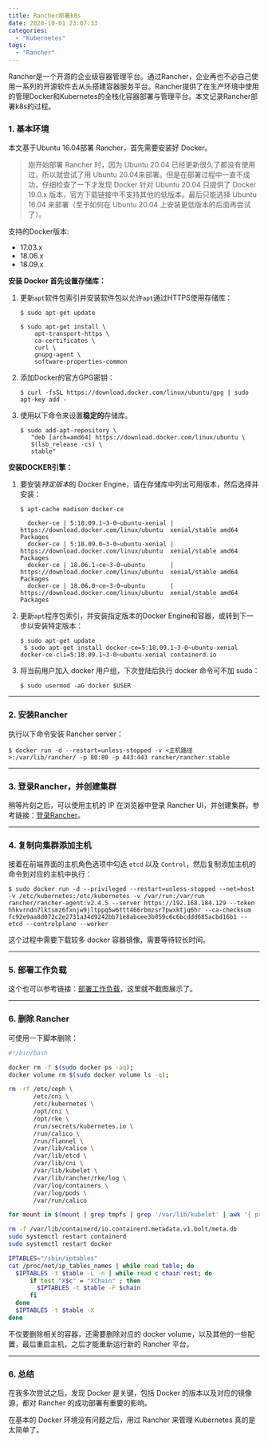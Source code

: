 ```yaml
---
title: Rancher部署k8s
date: 2020-10-01 23:07:33
categories:
  - "Kubernetes"
tags:
  - "Rancher"
---
```


Rancher是一个开源的企业级容器管理平台。通过Rancher，企业再也不必自己使用一系列的开源软件去从头搭建容器服务平台。Rancher提供了在生产环境中使用的管理Docker和Kubernetes的全栈化容器部署与管理平台。本文记录Rancher部署k8s的过程。

<!--more-->

### 1. 基本环境

本文基于Ubuntu 16.04部署 Rancher，首先需要安装好 Docker。

> 刚开始部署 Rancher 时，因为 Ubuntu 20.04 已经更新很久了都没有使用过，所以就尝试了用 Ubuntu 20.04来部署。但是在部署过程中一直不成功，仔细检查了一下才发现 Docker 针对 Ubuntu 20.04 只提供了 Docker 19.0.x 版本，官方下载链接中不支持其他的低版本。最后只能选择 Ubuntu 16.04 来部署（至于如何在 Ubuntu 20.04 上安装更低版本的后面再尝试了）。

支持的Docker版本:

- 17.03.x
- 18.06.x
- 18.09.x

**安装 Docker 首先设置存储库：**

1. 更新`apt`软件包索引并安装软件包以允许`apt`通过HTTPS使用存储库：

   ```
   $ sudo apt-get update
   
   $ sudo apt-get install \
       apt-transport-https \
       ca-certificates \
       curl \
       gnupg-agent \
       software-properties-common
   ```

2. 添加Docker的官方GPG密钥：

   ```
   $ curl -fsSL https://download.docker.com/linux/ubuntu/gpg | sudo apt-key add -
   ```

3. 使用以下命令来设置**稳定的**存储库。

   ```
   $ sudo add-apt-repository \
      "deb [arch=amd64] https://download.docker.com/linux/ubuntu \
      $(lsb_release -cs) \
      stable"
   ```

**安装DOCKER引擎：**

1. 要安装*特定版本*的 Docker Engine，请在存储库中列出可用版本，然后选择并安装：

   ```
   $ apt-cache madison docker-ce
   
     docker-ce | 5:18.09.1~3-0~ubuntu-xenial | https://download.docker.com/linux/ubuntu  xenial/stable amd64 Packages
     docker-ce | 5:18.09.0~3-0~ubuntu-xenial | https://download.docker.com/linux/ubuntu  xenial/stable amd64 Packages
     docker-ce | 18.06.1~ce~3-0~ubuntu       | https://download.docker.com/linux/ubuntu  xenial/stable amd64 Packages
     docker-ce | 18.06.0~ce~3-0~ubuntu       | https://download.docker.com/linux/ubuntu  xenial/stable amd64 Packages
   ```


2. 更新`apt`程序包索引，并安装指定版本的Docker Engine和容器，或转到下一步以安装特定版本：

   ```
   $ sudo apt-get update
    $ sudo apt-get install docker-ce=5:18.09.1~3-0~ubuntu-xenial docker-ce-cli=5:18.09.1~3-0~ubuntu-xenial containerd.io
   ```

3. 将当前用户加入 docker 用户组，下次登陆后执行 docker 命令可不加 sudo：

   ```
   $ sudo usermod -aG docker $USER
   ```

----

### 2. 安装Rancher

执行以下命令安装 Rancher server：

```
$ docker run -d --restart=unless-stopped -v <主机路径>:/var/lib/rancher/ -p 80:80 -p 443:443 rancher/rancher:stable
```

---

### 3. 登录Rancher，并创建集群

稍等片刻之后，可以使用主机的 IP 在浏览器中登录 Rancher UI，并创建集群。参考链接：[登录Rancher](https://docs.rancher.cn/rancher2x/quick-start.html#_4-%E7%99%BB%E5%BD%95rancher)。

---

### 4. 复制向集群添加主机

接着在前端界面的主机角色选项中勾选 `etcd` 以及 `Control`，然后复制添加主机的命令到对应的主机中执行：

```
$ sudo docker run -d --privileged --restart=unless-stopped --net=host -v /etc/kubernetes:/etc/kubernetes -v /var/run:/var/run rancher/rancher-agent:v2.4.5 --server https://192.168.184.129 --token hhkvrndn7lktsmz6fxnjw9jltppq5w6ttt466rbmzsr7pwxktjq6hr --ca-checksum fc92e9aa8d072c2e2731a34d9242bb71e8abcee3b059c6c6bcddd685acbd16b1 --etcd --controlplane --worker
```

这个过程中需要下载较多 docker 容器镜像，需要等待较长时间。

---

### 5. 部署工作负载

这个也可以参考链接：[部署工作负载](https://docs.rancher.cn/rancher2x/quick-start.html#_6-%E9%83%A8%E7%BD%B2%E5%B7%A5%E4%BD%9C%E8%B4%9F%E8%BD%BD)，这里就不截图展示了。

---

### 6. 删除 Rancher

可使用一下脚本删除：

```bash
#!/bin/bash

docker rm -f $(sudo docker ps -aq);
docker volume rm $(sudo docker volume ls -q);

rm -rf /etc/ceph \
       /etc/cni \
       /etc/kubernetes \
       /opt/cni \
       /opt/rke \
       /run/secrets/kubernetes.io \
       /run/calico \
       /run/flannel \
       /var/lib/calico \
       /var/lib/etcd \
       /var/lib/cni \
       /var/lib/kubelet \
       /var/lib/rancher/rke/log \
       /var/log/containers \
       /var/log/pods \
       /var/run/calico

for mount in $(mount | grep tmpfs | grep '/var/lib/kubelet' | awk '{ print $3 }') /var/lib/kubelet /var/lib/rancher; do umount $mount; done

rm -f /var/lib/containerd/io.containerd.metadata.v1.bolt/meta.db
sudo systemctl restart containerd
sudo systemctl restart docker

IPTABLES="/sbin/iptables"
cat /proc/net/ip_tables_names | while read table; do
  $IPTABLES -t $table -L -n | while read c chain rest; do
      if test "X$c" = "XChain" ; then
        $IPTABLES -t $table -F $chain
      fi
  done
  $IPTABLES -t $table -X
done
```

不仅要删除相关的容器，还需要删除对应的 docker volume，以及其他的一些配置，最后重启主机，之后才能重新运行新的 Rancher 平台。

---

### 6. 总结

在我多次尝试之后，发现 Docker 是关键，包括 Docker 的版本以及对应的镜像源，都对 Rancher 的成功部署有重要的影响。

在基本的 Docker 环境没有问题之后，用过 Rancher 来管理 Kubernetes 真的是太简单了。